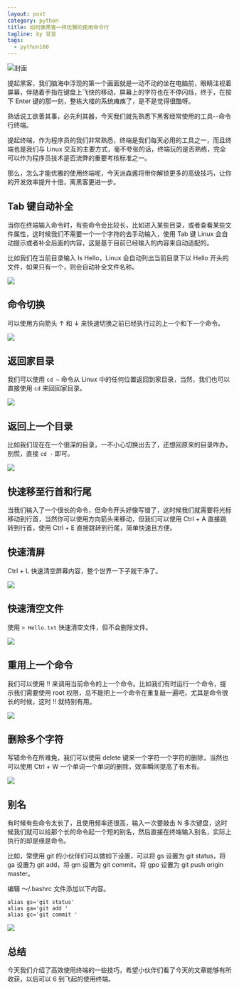 ```yaml
---
layout: post
category: python
title: 如何像黑客一样优雅的使用命令行
tagline: by 豆豆
tags: 
  - python100
---
```


![封面](http://www.justdopython.com/assets/images/2021/02/terminal/000.png)

提起黑客，我们脑海中浮现的第一个画面就是一动不动的坐在电脑前，眼睛注视着屏幕，伴随着手指在键盘上飞快的移动，屏幕上的字符也在不停闪烁，终于，在按下 Enter 键的那一刻，整栋大楼的系统瘫痪了，是不是觉得很酷呀。

熟话说工欲善其事，必先利其器，今天我们就先熟悉下黑客经常使用的工具--命令行终端。

提起终端，作为程序员的我们非常熟悉，终端是我们每天必用的工具之一，而且终端也是我们与 Linux 交互的主要方式，毫不夸张的话，终端玩的是否熟练，完全可以作为程序员技术是否流弊的重要考核标准之一。

那么，怎么才能优雅的使用终端呢，今天派森酱将带你解锁更多的高级技巧，让你的开发效率提升十倍，离黑客更进一步。

## Tab 键自动补全

当你在终端输入命令时，有些命令会比较长，比如进入某些目录，或者查看某些文件属性，这时候我们不需要一个一个字符的去手动输入，使用 Tab 键 Linux 会自动提示或者补全后面的内容，这是基于目前已经输入的内容来自动适配的。

比如我们在当前目录输入 ls Hello，Linux 会自动列出当前目录下以 Hello 开头的文件，如果只有一个，则会自动补全文件名称。

![](http://www.justdopython.com/assets/images/2021/02/terminal/001.png)

## 命令切换 

可以使用方向箭头 ↑ 和 ↓ 来快速切换之前已经执行过的上一个和下一个命令。

![](http://www.justdopython.com/assets/images/2021/02/terminal/002.gif)

## 返回家目录

我们可以使用 `cd ~` 命令从 Linux 中的任何位置返回到家目录，当然，我们也可以直接使用 `cd` 来回回家目录。

![](http://www.justdopython.com/assets/images/2021/02/terminal/003.png)

## 返回上一个目录

比如我们现在在一个很深的目录，一不小心切换出去了，还想回原来的目录咋办，别慌，直接 `cd -` 即可。

![](http://www.justdopython.com/assets/images/2021/02/terminal/004.png)

## 快速移至行首和行尾

当我们输入了一个很长的命令，但命令开头好像写错了，这时候我们就需要将光标移动到行首，当然你可以使用方向箭头来移动，但我们可以使用 Ctrl + A 直接跳转到行首，使用 Ctrl + E 直接跳转到行尾，简单快速且方便。

## 快速清屏

Ctrl + L 快速清空屏幕内容，整个世界一下子就干净了。

![](http://www.justdopython.com/assets/images/2021/02/terminal/005.gif)

## 快速清空文件

使用 `> Hello.txt` 快速清空文件，但不会删除文件。

![](http://www.justdopython.com/assets/images/2021/02/terminal/006.png)

## 重用上一个命令

我们可以使用 !! 来调用当前命令的上一个命令。比如我们有时运行一个命令，提示我们需要使用 root 权限，总不能把上一个命令在重复敲一遍吧，尤其是命令很长的时候，这时 !! 就特别有用。

![](http://www.justdopython.com/assets/images/2021/02/terminal/007.png)


## 删除多个字符

写错命令在所难免，我们可以使用 delete 键来一个字符一个字符的删除，当然也可以使用 Ctrl + W 一个单词一个单词的删除，效率瞬间提高了有木有。

![](http://www.justdopython.com/assets/images/2021/02/terminal/008.gif)

## 别名

有时候有些命令太长了，且使用频率还很高，输入一次要敲击 N 多次键盘，这时候我们就可以给那个长的命令起一个短的别名，然后直接在终端输入别名，实际上执行的却是缘是命令。

比如，常使用 git 的小伙伴们可以做如下设置，可以将 gs 设置为 git status，将 ga 设置为 git add，将 gm 设置为 git commit，将 gpo 设置为 git push origin master。

编辑 ～/.bashrc 文件添加以下内容。

```
alias gs='git status'
alias ga='git add '
alias gc='git commit '
```

![](http://www.justdopython.com/assets/images/2021/02/terminal/009.png)

## 总结

今天我们介绍了高效使用终端的一些技巧，希望小伙伴们看了今天的文章能够有所收获，以后可以 6 到飞起的使用终端。
